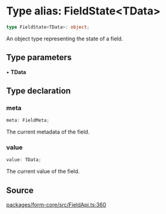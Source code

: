 # Type alias: FieldState\<TData\>

```ts
type FieldState<TData>: object;
```

An object type representing the state of a field.

## Type parameters

• **TData**

## Type declaration

### meta

```ts
meta: FieldMeta;
```

The current metadata of the field.

### value

```ts
value: TData;
```

The current value of the field.

## Source

[packages/form-core/src/FieldApi.ts:360](https://github.com/TanStack/form/blob/ada0211684adc85c41587b076e1217390ff5344e/packages/form-core/src/FieldApi.ts#L360)
